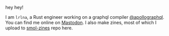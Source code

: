 hey hey!

I am `lrlna`, a Rust engineer working on a graphql compiler [@apollographql](https://github.com/apollographql). You can find me online on <a rel="me" href="https://toot.cafe/@lrlna">Mastodon</a>. I also make zines, most of which I upload to [smol-zines](https://github.com/lrlna/smol-zines) repo here.
